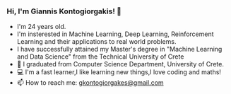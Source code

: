 ### Hi, I'm Giannis Kontogiorgakis! 👋

- I'm 24 years old.
- I'm insterested in Machine Learning, Deep Learning, Reinforcement Learning and their applications to real world problems.
- I have successfully attained my Master's degree in "Machine Learning and Data Science" from the Technical University of Crete
- 🌱 I graduated from Computer Science Department, University of Crete.
- :computer: I'm a fast learner,I like learning new things,I love coding and maths!
- 📫 How to reach me: gkontogiorgakes@gmail.com

